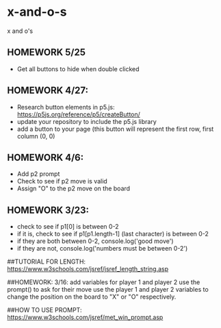 # x-and-o-s
x and o's
## HOMEWORK 5/25
- Get all buttons to hide when double clicked
## HOMEWORK 4/27:
 - Research button elements in p5.js: https://p5js.org/reference/p5/createButton/
 - update your repository to include the p5.js library
 - add a button to your page (this button will represent the first row, first column (0, 0)

## HOMEWORK 4/6:
- Add p2 prompt
- Check to see if p2 move is valid
- Assign "O" to the p2 move on the board


## HOMEWORK 3/23: 
- check to see if p1[0] is between 0-2
- if it is, check to see if p1[p1.length-1] (last character) is between 0-2
- if they are both between 0-2, console.log('good move')
- if they are not, console.log('numbers must be between 0-2')

##TUTORIAL FOR LENGTH:
https://www.w3schools.com/jsref/jsref_length_string.asp
 
##HOMEWORK: 3/16:
add variables for player 1 and player 2
use the prompt() to ask for their move
use the player 1 and player 2 variables to change the position on the board to "X" or "O" respectively.

##HOW TO USE PROMPT:
https://www.w3schools.com/jsref/met_win_prompt.asp
